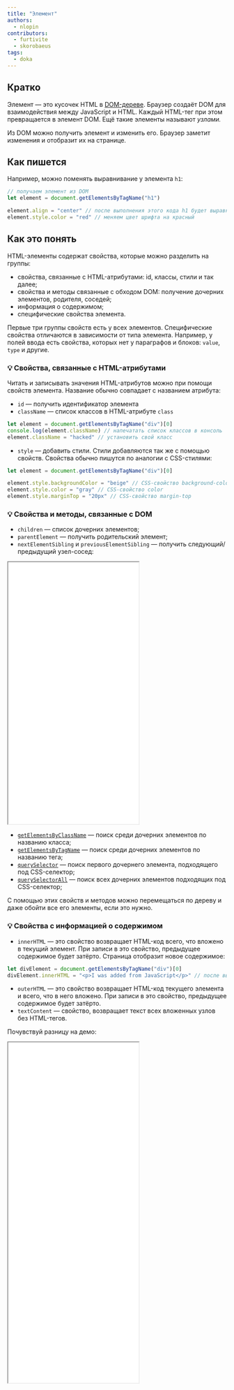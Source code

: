 ```yaml
---
title: "Элемент"
authors:
  - nlopin
contributors:
  - furtivite
  - skorobaeus
tags:
  - doka
---
```


## Кратко

Элемент — это кусочек HTML в [DOM-дереве](/js/dom/#из-чего-состоит-dom). Браузер создаёт DOM для взаимодействия между JavaScript и HTML. Каждый HTML-тег при этом превращается в элемент DOM. Ещё такие элементы называют _узлами._

Из DOM можно получить элемент и изменить его. Браузер заметит изменения и отобразит их на странице.

## Как пишется

Например, можно поменять выравнивание у элемента `h1`:

```js
// получаем элемент из DOM
let element = document.getElementsByTagName("h1")

element.align = "center" // после выполнения этого кода h1 будет выравнивать текст по центру
element.style.color = "red" // меняем цвет шрифта на красный
```

## Как это понять

HTML-элементы содержат свойства, которые можно разделить на группы:

- свойства, связанные с HTML-атрибутами: id, классы, стили и так далее;
- свойства и методы связанные с обходом DOM: получение дочерних элементов, родителя, соседей;
- информация о содержимом;
- специфические свойства элемента.

Первые три группы свойств есть у всех элементов. Специфические свойства отличаются в зависимости от типа элемента. Например, у полей ввода есть свойства, которых нет у параграфов и блоков: `value`, `type` и другие.

### 💡 Свойства, связанные с HTML-атрибутами

Читать и записывать значения HTML-атрибутов можно при помощи свойств элемента. Название обычно совпадает с названием атрибута:

- `id` — получить идентификатор элемента
- `className` — список классов в HTML-атрибуте `class`

```js
let element = document.getElementsByTagName("div")[0]
console.log(element.className) // напечатать список классов в консоль
element.className = "hacked" // установить свой класс
```

- `style` — добавить стили. Стили добавляются так же с помощью свойств. Свойства обычно пишутся по аналогии с CSS-стилями:

```js
let element = document.getElementsByTagName("div")[0]

element.style.backgroundColor = "beige" // CSS-свойство background-color
element.style.color = "gray" // CSS-свойство color
element.style.marginTop = "20px" // CSS-свойство margin-top
```

### 💡 Свойства и методы, связанные с DOM

- `children` — список дочерних элементов;
- `parentElement` — получить родительский элемент;
- `nextElementSibling` и `previousElementSibling` — получить следующий/предыдущий узел-сосед:

<iframe title="Окружение DOM-элементов" src="demos/dom/index/" height="600"></iframe>

- [`getElementsByClassName`](/js/getelementsbyclassname/) — поиск среди дочерних элементов по названию класса;
- [`getElementsByTagName`](/js/getelementsbytagname/) — поиск среди дочерних элементов по названию тега;
- [`querySelector`](/js/query-selector/) — поиск первого дочернего элемента, подходящего под CSS-селектор;
- [`querySelectorAll`](/js/query-selector-all/) — поиск всех дочерних элементов подходящих под CSS-селектор;

С помощью этих свойств и методов можно перемещаться по дереву и даже обойти все его элементы, если это нужно.

### 💡 Свойства с информацией о содержимом

- `innerHTML` — это свойство возвращает HTML-код всего, что вложено в текущий элемент. При записи в это свойство, предыдущее содержимое будет затёрто. Страница отобразит новое содержимое:

```js
let divElement = document.getElementsByTagName("div")[0]
divElement.innerHTML = "<p>I was added from JavaScript</p>" // после выполнения этого кода, на странице отобразится параграф с указанным текстом
```

- `outerHTML` — это свойство возвращает HTML-код текущего элемента и всего, что в него вложено. При записи в это свойство, предыдущее содержимое будет затёрто.
- `textContent` — свойство, возвращает текст всех вложенных узлов без HTML-тегов.

Почувствуй разницу на демо:

<iframe title="Содержимое DOM-элементов" src="demos/dom-html/index/" height="780"></iframe>
